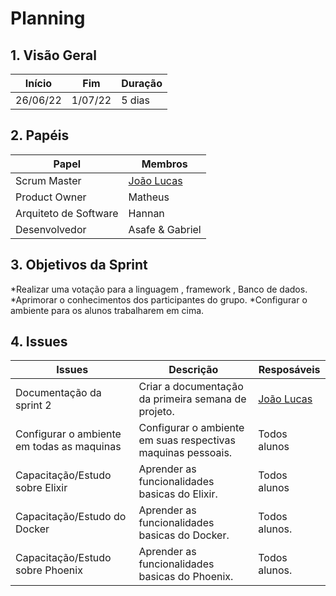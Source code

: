 # Planning

## 1. Visão Geral
<!-- data de inicio da sprint
     data de finalização da sprint
     duraração da sprint
 -->
 Início | Fim | Duração
 ------ | --- | -------
 26/06/22 | 1/07/22 | 5 dias

## 2. Papéis
<!-- Papeis que cada membro exerceu durante essa sprint -->
Papel | Membros
----- | -------
Scrum Master | [João Lucas](https://github.com/HacKairos)
Product Owner | Matheus
Arquiteto de Software | Hannan
Desenvolvedor | Asafe & Gabriel

## 3. Objetivos da Sprint
<!-- descrever de forma geral o objetivo da sprint -->
*Realizar uma votação para a linguagem , framework , Banco de dados.
*Aprimorar o conhecimentos dos participantes do grupo.
*Configurar o ambiente para os alunos trabalharem em cima.

## 4. Issues
<!-- descrever as issues que definimos para essa sprint e alocar um responsavel por ela -->
Issues | Descrição | Resposáveis
------ | --------- | -----------
Documentação da sprint 2 | Criar a documentação da primeira semana de projeto. | [João Lucas](https://github.com/HacKairos)
Configurar o ambiente em todas as maquinas | Configurar o ambiente em suas respectivas maquinas pessoais. | Todos alunos
Capacitação/Estudo sobre Elixir | Aprender as funcionalidades basicas do Elixir. | Todos alunos
Capacitação/Estudo do Docker | Aprender as funcionalidades basicas do Docker. | Todos alunos.
Capacitação/Estudo sobre Phoenix | Aprender as funcionalidades basicas do Phoenix. | Todos alunos.
